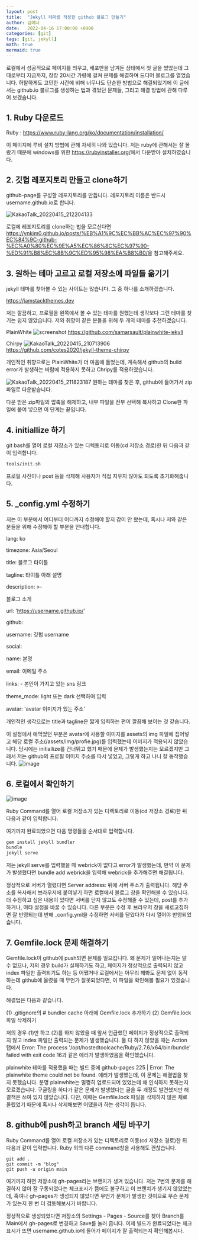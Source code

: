 ```yaml
---
layout: post
title:  "Jekyll 테마를 적용한 github 블로그 만들기"
author: 김예나
date:   2022-04-16 17:00:00 +0900
categories: [git]
tags: [git, jekyll]
math: true
mermaid: true
---
```

  

로컬에서 성공적으로 페이지를 띄우고, 배포만을 남겨둔 상태에서 첫 글을 썼었는데 그때로부터 지금까지, 장장 20시간 가량에 걸쳐 문제를 해결하며 드디어 블로그를 열었습니다. 허탈하게도 고민한 시간에 비해 너무나도 단순한 방법으로 해결되었기에 이 글에서는 github.io 블로그를 생성하는 법과 겪었던 문제들, 그리고 해결 방법에 관해 다루어 보겠습니다.


## 1\. Ruby 다운로드


Ruby : <https://www.ruby-lang.org/ko/documentation/installation/>

이 페이지에 루비 설치 방법에 관해 자세히 나와 있습니다. 저는 ruby에 관해서는 잘 몰랐기 때문에 windows를 위한 <https://rubyinstaller.org/>에서 다운받아 설치하였습니다.


## 2\. 깃헙 레포지토리 만들고 clone하기


github-page를 구성할 레포지토리를 만듭니다. 레포지토리 이름은 반드시 username.github.io로 합니다.

![KakaoTalk_20220415_212204133](https://user-images.githubusercontent.com/80688900/163570207-b54ae389-e39b-4049-94ce-4a92a0cd5f02.png)

로컬에 레포지토리를 clone하는 법을 모르신다면 <https://ynkim0.github.io/posts/%EB%A1%9C%EC%BB%AC%EC%97%90%EC%84%9C-github-%EC%A0%80%EC%9E%A5%EC%86%8C%EC%97%90-%ED%91%B8%EC%8B%9C%ED%95%98%EA%B8%B0/>을 참고해주세요.


## 3\. 원하는 테마 고르고 로컬 저장소에 파일들 옮기기


jekyll 테마를 찾아볼 수 있는 사이트는 많습니다. 그 중 하나를 소개하겠습니다.

<https://jamstackthemes.dev>

저는 깔끔하고, 프로필을 왼쪽에서 볼 수 있는 테마를 원했는데 생각보다 그런 테마를 찾기는 쉽지 않았습니다. 저와 취향이 같은 분들을 위해 두 개의 테마를 추천하겠습니다.


PlainWhite
![screenshot](https://user-images.githubusercontent.com/80688900/163569242-6ba32843-ee47-4e73-9ead-7bcce972318f.png)
<https://github.com/samarsault/plainwhite-jekyll>


Chirpy
![KakaoTalk_20220415_210713906](https://user-images.githubusercontent.com/80688900/163569173-c402b7f4-cb0c-4f8e-8d3b-b07cbc3a1446.png)
<https://github.com/cotes2020/jekyll-theme-chirpy>
  

개인적인 취향으로는 PlainWhite가 더 마음에 들었는데, 계속해서 github의 build error가 발생하는 바람에 적용하지 못하고 Chripy를 적용하였습니다.

![KakaoTalk_20220415_211823187](https://user-images.githubusercontent.com/80688900/163569831-7cb01b2b-9fc8-4eba-8b9f-278cec481593.png)
원하는 테마를 찾은 후, github에 들어가서 zip 파일로 다운받습니다.


다운 받은 zip파일의 압축을 해제하고, 내부 파일을 전부 선택해 복사하고 Clone한 파일에 붙여 넣으면 이 단계는 끝입니다.



## 4\. initiallize 하기


git bash를 열어 로컬 저장소가 있는 디렉토리로 이동(cd 저장소 경로)한 뒤 다음과 같이 입력합니다.

```bash
tools/init.sh
```
프로필 사진이나 post 등을 삭제해 사용자가 직접 지우지 않아도 되도록 초기화해줍니다.



## 5\. _config.yml 수정하기


저는 이 부분에서 어디부터 어디까지 수정해야 할지 감이 안 왔는데, 혹시나 저와 같은 분들을 위해 수정해야 할 부분을 안내합니다.

lang: ko

timezone: Asia/Seoul

title: 블로그 타이틀

tagline: 타이틀 아래 설명

description: >-                        

  블로그 소개

url: 'https://username.github.io/'

github:

  username: 깃헙 username

social:

  name: 본명

  email: 이메일 주소

  links: 
    - 본인이 가지고 있는 sns 링크

theme_mode:  light 또는 dark 선택하여 입력

avatar: 'avatar 이미지가 있는 주소'


개인적인 생각으로는 title과 tagline은 짧게 입력하는 편이 깔끔해 보이는 것 같습니다.


이 설정에서 애먹었던 부분은 avatar에 사용할 이미지를 assets의 img 파일에 집어넣고 해당 로컬 주소(/assets/img/profie.jpg)를 입력했는데 이미지가 적용되지 않았습니다. 당시에는 initiallize를 건너뛰고 했기 때문에 문제가 발생했는지는 모르겠지만 그래서 저는 github의 프로필 이미지 주소를 따서 넣었고, 그렇게 하고 나니 잘 동작했습니다.
![image](https://user-images.githubusercontent.com/80688900/163667180-c8d96f34-ee25-485b-b2bf-51ff9ba21169.png)


## 6\. 로컬에서 확인하기


![image](https://user-images.githubusercontent.com/80688900/163667447-dc5b3ecc-8af9-4466-8575-c685c8e8fb45.png)


Ruby Command를 열어 로컬 저장소가 있는 디렉토리로 이동(cd 저장소 경로)한 뒤 다음과 같이 입력합니다.

여기까지 완료되었으면 다음 명령들을 순서대로 입력합니다.

```ruby
gem install jekyll bundler
bundle
jekyll serve
```

저는 jekyll serve를 입력했을 때 webrick이 없다고 error가 발생했는데, 만약 이 문제가 발생했다면 bundle add webrick을 입력해 webrick을 추가해주면 해결됩니다.

정상적으로 서버가 열렸다면 Server address: 뒤에 서버 주소가 출력됩니다. 해당 주소를 복사해서 브라우저에 붙여넣기 하면 로컬에서 블로그 창을 확인해볼 수 있습니다. 더 수정하고 싶은 내용이 있다면 서버를 닫지 않고도 수정해줄 수 있는데, post를 추가하거나, 여타 설정을 바꿀 수 있습니다. 다른 부분은 수정 후 브라우저 창을 새로고침하면 잘 반영되는데 반해 _config.yml을 수정하면 서버를 닫았다가 다시 열어야 반영되었습니다.


## 7\. Gemfile.lock 문제 해결하기


Gemfile.lock이 github에 push되면 문제를 일으킵니다. 왜 문제가 일어나는지는 알 수 없으나, 저의 경우 build가 실패하기도 하고, 페이지가 정상적으로 출력되지 않고 index 파일만 출력되기도 하는 등 어쨌거나 로컬에서는 아무리 해봐도 문제 없이 동작하는데 github에 올렸을 때 무언가 잘못되었다면, 이 파일을 확인해볼 필요가 있겠습니다.

해결법은 다음과 같습니다.

(1) .gitignore의 # bundler cache 아래에 Gemfile.lock 추가하기
(2) Gemfile.lock 파일 삭제하기

저의 경우 (1)만 하고 (2)를 하지 않았을 때 앞서 언급했던 페이지가 정상적으로 출력되지 않고 index 파일만 출력되는 문제가 발생했습니다. 둘 다 하지 않았을 때는 Action 탭에서 Error: The process '/opt/hostedtoolcache/Ruby/2.7.6/x64/bin/bundle' failed with exit code 16과 같은 에러가 발생하였음을 확인했습니다.

plainwhite 테마를 적용했을 때는 빌드 중에 github-pages 225 | Error:  The plainwhite theme could not be found. 에러가 발생했는데, 이 문제는 해결법을 찾지 못했습니다. 분명 plainwhite는 멀쩡히 업로드되어 있었는데 왜 인식하지 못하는지 모르겠습니다. 구글링을 하다가 같은 문제가 발생했다는 글을 두 개정도 발견했지만 해결책은 쓰여 있지 않았습니다. 다만, 이때는 Gemfile.lock 파일을 삭제하지 않은 채로 올렸었기 때문에 혹시나 삭제해보면 어땠을까 하는 생각이 듭니다.


## 8\. github에 push하고 branch 세팅 바꾸기


Ruby Command를 열어 로컬 저장소가 있는 디렉토리로 이동(cd 저장소 경로)한 뒤 다음과 같이 입력합니다. Ruby 외의 다른 command창을 사용해도 괜찮습니다.

```shell
git add .
git commit -m "blog"
git push -u origin main
```

여기까지 하면 저장소에 gh-pages라는 브랜치가 생겨 있습니다. 저는 7번의 문제를 해결하지 않아 잘 구동되었다는 체크표시가 뜸에도 불구하고 이 브랜치가 생기지 않았었는데, 혹여나 gh-pages가 생성되지 않았다면 무언가 문제가 발생한 것이므로 무슨 문제가 있는지 한 번 더 검토해보시기 바랍니다.


정상적으로 생성되었다면 저장소의 Settings - Pages - Source를 찾아 Branch를 Main에서 gh-pages로 변경하고 Save를 눌러 줍니다. 이제 빌드가 완료되었다는 체크 표시가 뜨면 username.github.io에 들어가 페이지가 잘 출력되는지 확인해봅시다.


